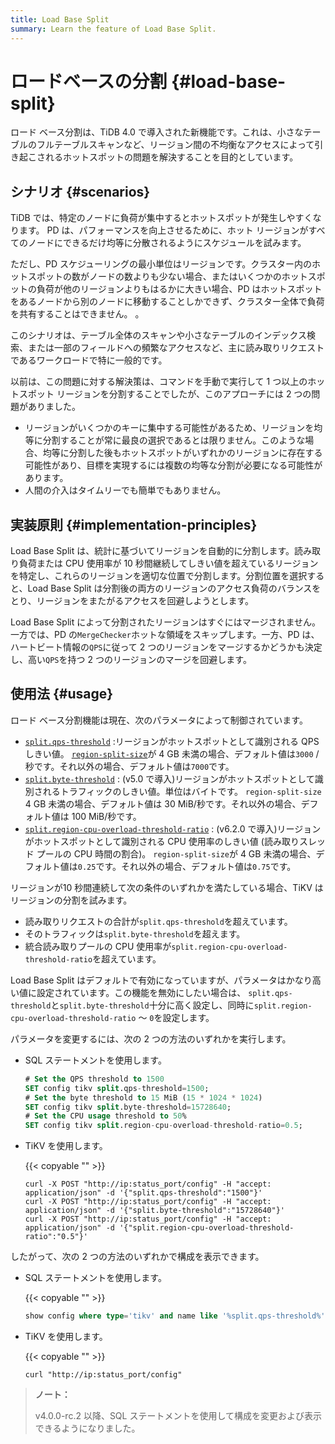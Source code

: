```yaml
---
title: Load Base Split
summary: Learn the feature of Load Base Split.
---
```


# ロードベースの分割 {#load-base-split}

ロード ベース分割は、TiDB 4.0 で導入された新機能です。これは、小さなテーブルのフルテーブルスキャンなど、リージョン間の不均衡なアクセスによって引き起こされるホットスポットの問題を解決することを目的としています。

## シナリオ {#scenarios}

TiDB では、特定のノードに負荷が集中するとホットスポットが発生しやすくなります。 PD は、パフォーマンスを向上させるために、ホット リージョンがすべてのノードにできるだけ均等に分散されるようにスケジュールを試みます。

ただし、PD スケジューリングの最小単位はリージョンです。クラスター内のホットスポットの数がノードの数よりも少ない場合、またはいくつかのホットスポットの負荷が他のリージョンよりもはるかに大きい場合、PD はホットスポットをあるノードから別のノードに移動することしかできず、クラスター全体で負荷を共有することはできません。 。

このシナリオは、テーブル全体のスキャンや小さなテーブルのインデックス検索、または一部のフィールドへの頻繁なアクセスなど、主に読み取りリクエストであるワークロードで特に一般的です。

以前は、この問題に対する解決策は、コマンドを手動で実行して 1 つ以上のホットスポット リージョンを分割することでしたが、このアプローチには 2 つの問題がありました。

-   リージョンがいくつかのキーに集中する可能性があるため、リージョンを均等に分割することが常に最良の選択であるとは限りません。このような場合、均等に分割した後もホットスポットがいずれかのリージョンに存在する可能性があり、目標を実現するには複数の均等な分割が必要になる可能性があります。
-   人間の介入はタイムリーでも簡単でもありません。

## 実装原則 {#implementation-principles}

Load Base Split は、統計に基づいてリージョンを自動的に分割します。読み取り負荷または CPU 使用率が 10 秒間継続してしきい値を超えているリージョンを特定し、これらのリージョンを適切な位置で分割します。分割位置を選択すると、Load Base Split は分割後の両方のリージョンのアクセス負荷のバランスをとり、リージョンをまたがるアクセスを回避しようとします。

Load Base Split によって分割されたリージョンはすぐにはマージされません。一方では、PD の`MergeChecker`ホットな領域をスキップします。一方、PD は、ハートビート情報の`QPS`に従って 2 つのリージョンをマージするかどうかも決定し、高い`QPS`を持つ 2 つのリージョンのマージを回避します。

## 使用法 {#usage}

ロード ベース分割機能は現在、次のパラメータによって制御されています。

-   [`split.qps-threshold`](/tikv-configuration-file.md#qps-threshold) :リージョンがホットスポットとして識別される QPS しきい値。 [`region-split-size`](/tikv-configuration-file.md#region-split-size)が 4 GB 未満の場合、デフォルト値は`3000` /秒です。それ以外の場合、デフォルト値は`7000`です。
-   [`split.byte-threshold`](/tikv-configuration-file.md#byte-threshold-new-in-v50) : (v5.0 で導入)リージョンがホットスポットとして識別されるトラフィックのしきい値。単位はバイトです。 `region-split-size` 4 GB 未満の場合、デフォルト値は 30 MiB/秒です。それ以外の場合、デフォルト値は 100 MiB/秒です。
-   [`split.region-cpu-overload-threshold-ratio`](/tikv-configuration-file.md#region-cpu-overload-threshold-ratio-new-in-v620) : (v6.2.0 で導入)リージョンがホットスポットとして識別される CPU 使用率のしきい値 (読み取りスレッド プールの CPU 時間の割合)。 `region-split-size`が 4 GB 未満の場合、デフォルト値は`0.25`です。それ以外の場合、デフォルト値は`0.75`です。

リージョンが10 秒間連続して次の条件のいずれかを満たしている場合、TiKV はリージョンの分割を試みます。

-   読み取りリクエストの合計が`split.qps-threshold`を超えています。
-   そのトラフィックは`split.byte-threshold`を超えます。
-   統合読み取りプールの CPU 使用率が`split.region-cpu-overload-threshold-ratio`を超えています。

Load Base Split はデフォルトで有効になっていますが、パラメータはかなり高い値に設定されています。この機能を無効にしたい場合は、 `split.qps-threshold`と`split.byte-threshold`十分に高く設定し、同時に`split.region-cpu-overload-threshold-ratio` ～ `0`を設定します。

パラメータを変更するには、次の 2 つの方法のいずれかを実行します。

-   SQL ステートメントを使用します。

    ```sql
    # Set the QPS threshold to 1500
    SET config tikv split.qps-threshold=1500;
    # Set the byte threshold to 15 MiB (15 * 1024 * 1024)
    SET config tikv split.byte-threshold=15728640;
    # Set the CPU usage threshold to 50%
    SET config tikv split.region-cpu-overload-threshold-ratio=0.5;
    ```

-   TiKV を使用します。

    {{< copyable "" >}}

    ```shell
    curl -X POST "http://ip:status_port/config" -H "accept: application/json" -d '{"split.qps-threshold":"1500"}'
    curl -X POST "http://ip:status_port/config" -H "accept: application/json" -d '{"split.byte-threshold":"15728640"}'
    curl -X POST "http://ip:status_port/config" -H "accept: application/json" -d '{"split.region-cpu-overload-threshold-ratio":"0.5"}'
    ```

したがって、次の 2 つの方法のいずれかで構成を表示できます。

-   SQL ステートメントを使用します。

    {{< copyable "" >}}

    ```sql
    show config where type='tikv' and name like '%split.qps-threshold%';
    ```

-   TiKV を使用します。

    {{< copyable "" >}}

    ```shell
    curl "http://ip:status_port/config"
    ```

> **ノート：**
>
> v4.0.0-rc.2 以降、SQL ステートメントを使用して構成を変更および表示できるようになりました。
